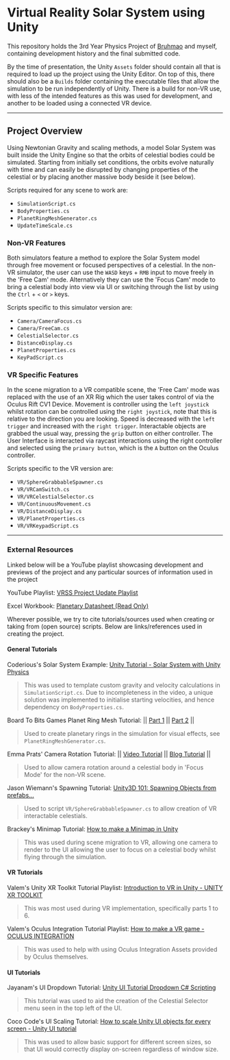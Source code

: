 # Virtual Reality Solar System using Unity
 This repository holds the 3rd Year Physics Project of [Bruhmao](https://github.com/Bruhmao "My partner's GitHub Profile") and myself, containing development history and the final submitted code.

 By the time of presentation, the Unity `Assets` folder should contain all that is required to load up the project using the Unity Editor. On top of this, there should also be a `Builds` folder containing the executable files that allow the simulation to be run independently of Unity. There is a build for non-VR use, with less of the intended features as this was used for development, and another to be loaded using a connected VR device.
 ***
 ## Project Overview
 Using Newtonian Gravity and scaling methods, a model Solar System was built inside the Unity Engine so that the orbits of celestial bodies could be simulated. Starting from initially set conditions, the orbits evolve naturally with time and can easily be disrupted by changing properties of the celestial or by placing another massive body beside it (see below).

 Scripts required for any scene to work are:
- `SimulationScript.cs`
- `BodyProperties.cs`
- `PlanetRingMeshGenerator.cs`
- `UpdateTimeScale.cs`

 ### Non-VR Features
 Both simulators feature a method to explore the Solar System model through free movement or focused perspectives of a celestial. In the non-VR simulator, the user can use the `WASD` keys + `RMB` input to move freely in the 'Free Cam' mode. Alternatively they can use the 'Focus Cam' mode to bring a celestial body into view via UI or switching through the list by using the `Ctrl` + `<` or `>` keys.

 Scripts specific to this simulator version are:
- `Camera/CameraFocus.cs`
- `Camera/FreeCam.cs`
- `CelestialSelector.cs`
- `DistanceDisplay.cs`
- `PlanetProperties.cs`
- `KeyPadScript.cs`


 ### VR Specific Features
 In the scene migration to a VR compatible scene, the 'Free Cam' mode was replaced with the use of an XR Rig which the user takes control of via the Oculus Rift CV1 Device. Movement is controller using the `left joystick` whilst rotation can be controlled using the `right joystick`, note that this is relative to the direction you are looking. Speed is decreased with the `left trigger` and increased with the `right trigger`. Interactable objects are grabbed the usual way, pressing the `grip` button on either controller. The User Interface is interacted via raycast interactions using the right controller and selected using the `primary button`, which is the `A` button on the Oculus controller.

 Scripts specific to the VR version are:
- `VR/SphereGrabbableSpawner.cs`
- `VR/VRCamSwitch.cs`
- `VR/VRCelestialSelector.cs`
- `VR/ContinuousMovement.cs`
- `VR/DistanceDisplay.cs`
- `VR/PlanetProperties.cs`
- `VR/VRKeypadScript.cs`

***
### External Resources
Linked below will be a YouTube playlist showcasing development and previews of the project and any particular sources of information used in the project

YouTube Playlist: [VRSS Project Update Playlist](https://youtube.com/playlist?list=PLJfkNK5Lym90kyMIWkTr8NJP-mRjM5rE3)

Excel Workbook: [Planetary Datasheet (Read Only)](https://1drv.ms/x/s!AmE2NJQPF5Ygis8KAuAMAZCVfMHBrQ?e=OdOh1F)

Wherever possible, we try to cite tutorials/sources used when creating or taking from (open source) scripts. Below are links/references used in creating the project.

#### General Tutorials
Coderious's Solar System Example: [Unity Tutorial - Solar System with Unity Physics](https://www.youtube.com/watch?v=kUXskc76ud8)
> This was used to template custom gravity and velocity calculations in `SimulationScript.cs`. Due to incompleteness in the video, a unique solution was implemented to initialise starting velocities, and hence dependency on `BodyProperties.cs`.

Board To Bits Games Planet Ring Mesh Tutorial: || [Part 1](https://www.youtube.com/watch?v=Rze4GEFrYYs) || [Part 2](https://www.youtube.com/watch?v=WmWMC6iq7Y0&t=46s) ||
> Used to create planetary rings in the simulation for visual effects, see `PlanetRingMeshGenerator.cs`.

Emma Prats' Camera Rotation Tutorial: || [Video Tutorial](https://www.youtube.com/watch?v=rDJOilo4Xrg) || [Blog Tutorial](https://emmaprats.com/p/how-to-rotate-the-camera-around-an-object-in-unity3d/) ||
> Used to allow camera rotation around a celestial body in 'Focus Mode' for the non-VR scene.

Jason Wiemann's Spawning Tutorial: [Unity3D 101: Spawning Objects from prefabs...](https://www.youtube.com/watch?v=9KOHclqSmR4)
> Used to script `VR/SphereGrabbableSpawner.cs` to allow creation of VR interactable celestials.

Brackey's Minimap Tutorial: [How to make a Minimap in Unity](https://www.youtube.com/watch?v=28JTTXqMvOU&t=8s)
> This was used during scene migration to VR, allowing one camera to render to the UI allowing the user to focus on a celestial body whilst flying through the simulation.
>
#### VR Tutorials
Valem's Unity XR Toolkit Tutorial Playlist: [Introduction to VR in Unity - UNITY XR TOOLKIT](https://youtube.com/playlist?list=PLrk7hDwk64-a_gf7mBBduQb3PEBYnG4fU)
> This was most used during VR implementation, specifically parts 1 to 6.

Valem's Oculus Integration Tutorial Playlist: [How to make a VR game - OCULUS INTEGRATION](https://youtube.com/playlist?list=PLrk7hDwk64-Y7ELKfkw8ox8TaT9y3gNpS)
> This was used to help with using Oculus Integration Assets provided by Oculus themselves.

#### UI Tutorials
Jayanam's UI Dropdown Tutorial: [Unity UI Tutorial Dropdown C# Scripting](https://www.youtube.com/watch?v=URS9A4V_yLc)
> This tutorial was used to aid the creation of the Celestial Selector menu seen in the top left of the UI.

Coco Code's UI Scaling Tutorial: [How to scale Unity UI objects for every screen - Unity UI tutorial](https://www.youtube.com/watch?v=QnT-2KxVvyk)
> This was used to allow basic support for different screen sizes, so that UI would correctly display on-screen regardless of window size.

